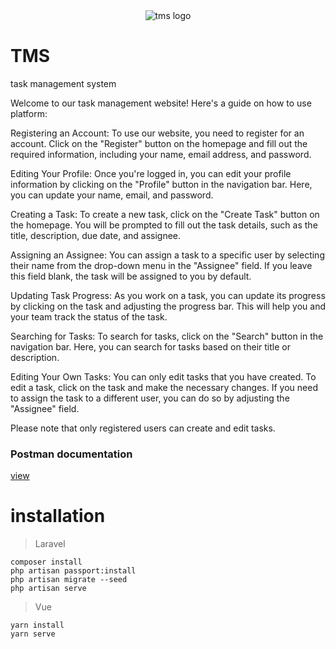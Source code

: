 <div align="center">
  <img src="https://files.catbox.moe/1mpmh4.jpg" alt="tms logo">
</div>


# TMS
task management system


Welcome to our task management website! Here's a guide on how to use platform:

Registering an Account:
To use our website, you need to register for an account. Click on the "Register" button on the homepage and fill out the required information, including your name, email address, and password.

Editing Your Profile:
Once you're logged in, you can edit your profile information by clicking on the "Profile" button in the navigation bar. Here, you can update your name, email, and password.

Creating a Task:
To create a new task, click on the "Create Task" button on the homepage. You will be prompted to fill out the task details, such as the title, description, due date, and assignee.

Assigning an Assignee:
You can assign a task to a specific user by selecting their name from the drop-down menu in the "Assignee" field. If you leave this field blank, the task will be assigned to you by default.

Updating Task Progress:
As you work on a task, you can update its progress by clicking on the task and adjusting the progress bar. This will help you and your team track the status of the task.

Searching for Tasks:
To search for tasks, click on the "Search" button in the navigation bar. Here, you can search for tasks based on their title or description.

Editing Your Own Tasks:
You can only edit tasks that you have created. To edit a task, click on the task and make the necessary changes. If you need to assign the task to a different user, you can do so by adjusting the "Assignee" field.

Please note that only registered users can create and edit tasks.


### Postman documentation  
[view](https://documenter.getpostman.com/view/12599375/2s93CKQErt/)

# installation

> Laravel
```
composer install
php artisan passport:install
php artisan migrate --seed
php artisan serve
```

> Vue
```
yarn install
yarn serve
```
